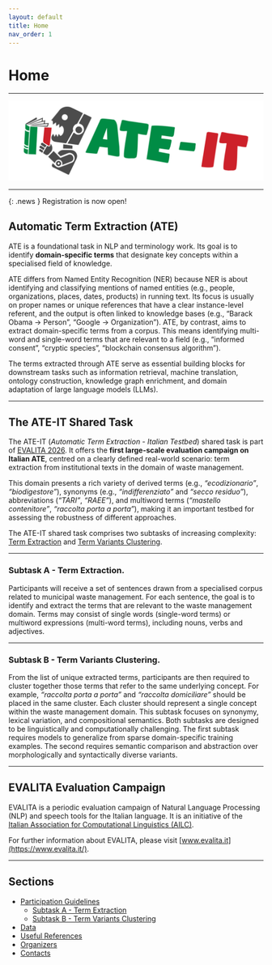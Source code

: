 ```yaml
---
layout: default
title: Home
nav_order: 1
---
```


# Home

---

![](./header.png)

---

{: .news }
Registration is now open!

## Automatic Term Extraction (ATE)

ATE is a foundational task in NLP and terminology work. Its goal is to identify **domain-specific terms** that designate key concepts within a specialised field of knowledge. 

ATE differs from Named Entity Recognition (NER) because NER is about identifying and classifying mentions of named entities (e.g., people, organizations, places, dates, products) in running text. Its focus is usually on proper names or unique references that have a clear instance-level referent, and the output is often linked to knowledge bases (e.g., “Barack Obama → Person”, “Google → Organization”).
ATE, by contrast, aims to extract domain-specific terms from a corpus. This means identifying multi-word and single-word terms that are relevant to a field (e.g., “informed consent”, “cryptic species”, “blockchain consensus algorithm”).

The terms extracted through ATE serve as essential building blocks for downstream tasks such as information retrieval, machine translation, ontology construction, knowledge graph enrichment, and domain adaptation of large language models (LLMs).

---
## The ATE-IT Shared Task

The ATE-IT (*Automatic Term Extraction - Italian Testbed*) shared task is part of [EVALITA 2026](https://www.evalita.it/campaigns/evalita-2026/).
It offers the **first large-scale evaluation campaign on Italian ATE**, centred on a clearly defined real-world scenario: term extraction from institutional texts in the domain of waste management.

This domain presents a rich variety of derived terms (e.g., *“ecodizionario”*, *“biodigestore”*), synonyms (e.g., *“indifferenziato”* and *“secco residuo”*), abbreviations (*“TARI”*, *“RAEE”*), and multiword terms (*“mastello contenitore”*, *“raccolta porta a porta”*), making it an important testbed for assessing the robustness of different approaches.

The ATE-IT shared task comprises two subtasks of increasing complexity: [Term Extraction](subtask_a.md) and [Term Variants Clustering](subtask_b.md).

---
### Subtask A - Term Extraction.

Participants will receive a set of sentences drawn from a specialised corpus related to municipal waste management. For each sentence, the goal is to identify and extract the terms that are relevant to the waste management domain. Terms may consist of single words (single-word terms) or multiword expressions (multi-word terms), including nouns, verbs and adjectives.

---
### Subtask B - Term Variants Clustering.

From the list of unique extracted terms, participants are then required to cluster together those terms that refer to the same underlying concept. For example, *“raccolta porta a porta”* and *“raccolta domiciliare”* should be placed in the same cluster. Each cluster should represent a single concept within the waste management domain. This subtask focuses on synonymy, lexical variation, and compositional semantics.
Both subtasks are designed to be linguistically and computationally challenging. The first subtask requires models to generalize from sparse domain-specific training examples. The second requires semantic comparison and abstraction over morphologically and syntactically diverse variants.

---
## EVALITA Evaluation Campaign

EVALITA is a periodic evaluation campaign of Natural Language Processing (NLP) and speech tools for the Italian language. It is an initiative of the [Italian Association for Computational Linguistics (AILC)](http://www.ai-lc.it/).

For further information about EVALITA, please visit [www.evalita.it](https://www.evalita.it/).

---
## Sections
- [Participation Guidelines](guidelines.md)
  - [Subtask A - Term Extraction](subtask_a.md)
  - [Subtask B - Term Variants Clustering](subtask_b.md)
- [Data](data.md)
- [Useful References](references.md)
- [Organizers](organizers.md)
- [Contacts](contacts.md)
